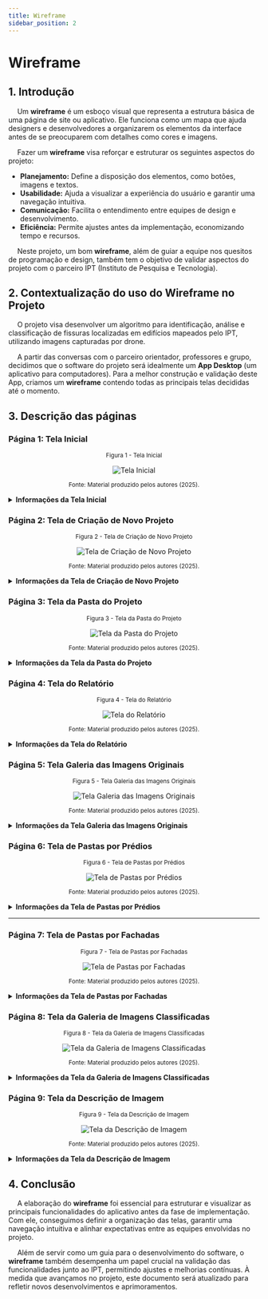 ```yaml
---
title: Wireframe
sidebar_position: 2
---
```


# Wireframe

## 1. Introdução

&emsp; Um **wireframe** é um esboço visual que representa a estrutura básica de uma página de site ou aplicativo. Ele funciona como um mapa que ajuda designers e desenvolvedores a organizarem os elementos da interface antes de se preocuparem com detalhes como cores e imagens.

&emsp; Fazer um **wireframe** visa reforçar e estruturar os seguintes aspectos do projeto:

- **Planejamento:** Define a disposição dos elementos, como botões, imagens e textos.
- **Usabilidade:** Ajuda a visualizar a experiência do usuário e garantir uma navegação intuitiva.
- **Comunicação:** Facilita o entendimento entre equipes de design e desenvolvimento.
- **Eficiência:** Permite ajustes antes da implementação, economizando tempo e recursos.

&emsp; Neste projeto, um bom **wireframe**, além de guiar a equipe nos quesitos de programação e design, também tem o objetivo de validar aspectos do projeto com o parceiro IPT (Instituto de Pesquisa e Tecnologia).

## 2. Contextualização do uso do Wireframe no Projeto

&emsp; O projeto visa desenvolver um algoritmo para identificação, análise e classificação de fissuras localizadas em edifícios mapeados pelo IPT, utilizando imagens capturadas por drone.

&emsp; A partir das conversas com o parceiro orientador, professores e grupo, decidimos que o software do projeto será idealmente um **App Desktop** (um aplicativo para computadores). Para a melhor construção e validação deste App, criamos um **wireframe** contendo todas as principais telas decididas até o momento.

## 3. Descrição das páginas

### Página 1: Tela Inicial

<div align="center">

  <sub>Figura 1 - Tela Inicial </sub>

  ![Tela Inicial](../../../static/img/Sprint2/pg-inicial.png)

  <sup>Fonte: Material produzido pelos autores (2025).</sup>

</div>

<details>
  <summary><b>Informações da Tela Inicial</b></summary>

Essa página possui:

1. Visualização das pastas dos projetos já existentes.
2. Barra de busca por nome.
3. Filtragem das pastas por nome e data.
4. Filtragem por tags.
5. Botão para a criação de um novo projeto.

</details>

### Página 2: Tela de Criação de Novo Projeto

<div align="center">

  <sub>Figura 2 - Tela de Criação de Novo Projeto </sub>

  ![Tela de Criação de Novo Projeto](../../../static/img/Sprint2/new-pj.png)

  <sup>Fonte: Material produzido pelos autores (2025).</sup>

</div>

<details>
  <summary><b>Informações da Tela de Criação de Novo Projeto</b></summary>

Essa página possui:

1. Lugar para inserir o nome do projeto.
2. Lugar para inserir a localização do projeto. (opcional)
3. Lugar para inserir uma descrição do projeto. (opcional)
4. Lugar para inserir as imagens a serem classificadas, que devem estar no computador.

</details>

### Página 3: Tela da Pasta do Projeto

<div align="center">

  <sub>Figura 3 - Tela da Pasta do Projeto </sub>

  ![Tela da Pasta do Projeto](../../../static/img/Sprint2/projeto.png)

  <sup>Fonte: Material produzido pelos autores (2025).</sup>

</div>

<details>
  <summary><b>Informações da Tela da Pasta do Projeto</b></summary>

Essa página possui:

1. Breve descrição do projeto (opcional).
2. Arquivo do **Relatório** do projeto.
3. Pasta das **Imagens Originais** do projeto.
4. Pasta das **Classificações dos Prédios** do projeto.
5. Botão para edição da descrição do projeto.

</details>

### Página 4: Tela do Relatório

<div align="center">

  <sub>Figura 4 - Tela do Relatório </sub>

  ![Tela do Relatório](../../../static/img/Sprint2/relat.png)

  <sup>Fonte: Material produzido pelos autores (2025).</sup>

</div>

<details>
  <summary><b>Informações da Tela do Relatório</b></summary>

Essa página possui:

1. Relatório.
2. Botão para baixar o relatório em diferentes formatos.
3. Botão para reclassificar a imagem caso o modelo cometa algum erro de classificação.

</details>

### Página 5: Tela Galeria das Imagens Originais

<div align="center">

  <sub>Figura 5 - Tela Galeria das Imagens Originais </sub>

  ![Tela Galeria das Imagens Originais](../../../static/img/Sprint2/image-orig.png)

  <sup>Fonte: Material produzido pelos autores (2025).</sup>

</div>

<details>
  <summary><b>Informações da Tela Galeria das Imagens Originais</b></summary>

Essa página possui:

1. Imagens originais importadas para o aplicativo.
2. Botão para excluir a imagem.
3. Botão para adicionar novas imagens locais.

</details>

### Página 6: Tela de Pastas por Prédios

<div align="center">

  <sub>Figura 6 - Tela de Pastas por Prédios </sub>

  ![Tela de Pastas por Prédios](../../../static/img/Sprint2/class.png)

  <sup>Fonte: Material produzido pelos autores (2025).</sup>

</div>

<details>
  <summary><b>Informações da Tela de Pastas por Prédios</b></summary>

Essa página possui:

1. Pastas separadas por prédios.

</details>

---
### Página 7: Tela de Pastas por Fachadas

<div align="center">

  <sub>Figura 7 - Tela de Pastas por Fachadas </sub>

  ![Tela de Pastas por Fachadas](../../../static/img/Sprint2/predio.png)

  <sup>Fonte: Material produzido pelos autores (2025).</sup>

</div>

<details>
  <summary><b>Informações da Tela de Pastas por Fachadas</b></summary>

Essa página possui:

1. Pastas separadas por fachadas.
2. Breve descrição daquele prédio (opcional).
3. Botão para editar a descrição do prédio.

</details>

### Página 8: Tela da Galeria de Imagens Classificadas

<div align="center">

  <sub>Figura 8 - Tela da Galeria de Imagens Classificadas </sub>

  ![Tela da Galeria de Imagens Classificadas](../../../static/img/Sprint2/image-fachada.png)

  <sup>Fonte: Material produzido pelos autores (2025).</sup>

</div>

<details>
  <summary><b>Informações da Tela da Galeria de Imagens Classificadas</b></summary>

Essa página possui:

1. Imagens clicáveis com tags classificadoras.
2. Breve descrição da fachada do prédio.
3. Botão para editar a descrição da fachada do prédio.
4. Botão para acessar a imagem no diretório local do computador.
5. Botão para reclassificar a imagem caso o modelo cometa algum erro de classificação.

</details>

### Página 9: Tela da Descrição de Imagem  

<div align="center">

  <sub>Figura 9 - Tela da Descrição de Imagem </sub>

  ![Tela da Descrição de Imagem](../../../static/img/Sprint2/image-desc.png)

  <sup>Fonte: Material produzido pelos autores (2025).</sup>

</div>

<details>
  <summary><b>Informações da Tela da Descrição de Imagem</b></summary>

Essa página possui:

1. Imagens com a classificação.
2. Breve descrição da imagem.
3. Metadados importantes da imagem.
4. Botão para reclassificar a imagem caso o modelo cometa algum erro de classificação.

</details>

## 4. Conclusão  

&emsp; A elaboração do **wireframe** foi essencial para estruturar e visualizar as principais funcionalidades do aplicativo antes da fase de implementação. Com ele, conseguimos definir a organização das telas, garantir uma navegação intuitiva e alinhar expectativas entre as equipes envolvidas no projeto.  

&emsp; Além de servir como um guia para o desenvolvimento do software, o **wireframe** também desempenha um papel crucial na validação das funcionalidades junto ao IPT, permitindo ajustes e melhorias contínuas. À medida que avançamos no projeto, este documento será atualizado para refletir novos desenvolvimentos e aprimoramentos.  